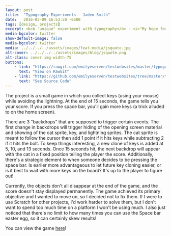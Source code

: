 ```yaml
---
layout: post
title:  "Typography Experiments - Jaden Smith"
date:   2016-03-09 16:53:50 -0500
tags: [design, projects]
excerpt: <b>A "unique" experiment with typography</b> - <i>"My hope for these little blog posts is to document my process and hopefully be able to learn from it in retrospect when I do another portfolio."</i>
media-bgcolor: twitter
show-default-image: false
media-bgcolor: twitter
media: ../../../../assets/images/feat-media/jsquote.jpg
alt-cover: ../../../../assets/images/blog/jsquote.png
alt-class: cover img-width-75
buttons:
    - link: "https://rawgit.com/emilyeserven/testwebsites/master/typography/smith.html"
      text: "View on RawGit"
    - link: "https://github.com/emilyeserven/testwebsites/tree/master/typography"
      text: "See Source Code"
---
```


The project is a small game in which you collect keys (using your mouse) while avoiding the lightning. At the end of 15 seconds, the game tells you your score. If you press the space bar, you'll gain more keys (a trick alluded to on the home screen).

There are 3 "backdrops" that are supposed to trigger certain events. The first change in backdrops will trigger hiding of the opening screen material and showing of the cat sprite, key, and lightning sprites. The cat sprite is meant to follow the cursor then add 1 point if it hits keys while subtracting 2 if it hits the bolt. To keep things interesting, a new clone of keys is added at 5, 10, and 13 seconds. Once 15 seconds hit, the next backdrop will appear with the cat in a fixed position telling the player the score. Additionally, there's a strategic element to when someone decides to be pressing the space bar. Is earlier more advantageous to let future key cloning easier, or is it best to wait with more keys on the board? It's up to the player to figure out!

Currently, the objects don't all disappear at the end of the game, and the score doesn't stay displayed permanently. The game achieved its primary objective and I wanted to move on, so I decided not to fix them. If I were to use Scratch for other projects, I'd work harder to solve them, but I don't want to spend too much time on a platform I won't be using much. I also just noticed that there's no limit to how many times you can use the Space bar easter egg, so it can certainly skew results!

You can view the game [here](https://scratch.mit.edu/projects/114377927/)!
